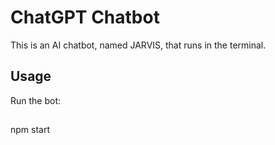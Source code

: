 # ChatGPT Chatbot

This is an AI chatbot, named JARVIS, that runs in the terminal.

## Usage

Run the bot:

##

npm start

